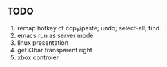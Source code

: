 ## TODO

1. remap hotkey of copy/paste; undo; select-all; find.
2. emacs run as server mode
3. linux presentation
4. get i3bar transparent right
5. xbox controler